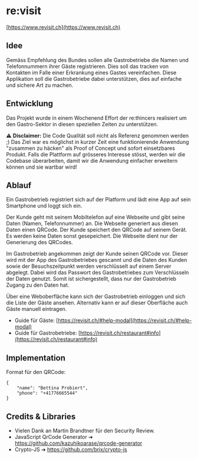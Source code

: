 # re:visit

[https://www.revisit.ch](https://www.revisit.ch)

## Idee
Gemäss Empfehlung des Bundes sollen alle Gastrobetriebe die Namen und Telefonnummern ihrer Gäste registrieren. Dies soll das tracken von Kontakten im Falle einer Erkrankung eines Gastes vereinfachen. Diese Applikation soll die Gastrobetriebe dabei unterstützen, dies auf einfache und sichere Art zu machen.

## Entwicklung
Das Projekt wurde in einem Wochenend Effort der re:thincers realisiert um den Gastro-Sektor in diesen speziellen Zeiten zu unterstützen.

⚠️ **Disclaimer:** Die Code Qualität soll nicht als Referenz genommen werden ;) Das Ziel war es möglichst in kurzer Zeit eine funktionierende Anwendung "zusammen zu häcken" als Proof of Concept und sofort einsetzbares Produkt. Falls die Plattform auf grösseres Interesse stösst, werden wir die Codebase überarbeiten, damit wir die Anwendung einfacher erweitern können und sie wartbar wird!


## Ablauf
Ein Gastrobetrieb registriert sich auf der Platform und lädt eine App auf sein Smartphone und loggt sich ein.

Der Kunde geht mit seinem Mobiltelefon auf eine Webseite und gibt seine Daten (Namen, Telefonnummer) an. Die Webseite generiert aus diesen Daten einen QRCode. Der Kunde speichert den QRCode auf seinem Gerät. Es werden keine Daten sonst gesepeichert. Die Webseite dient nur der Generierung des QRCodes.

Im Gastrobetrieb angekommen zeigt der Kunde seinen QRCode vor. Dieser wird mit der App des Gastrobetriebes gescannt und die Daten des Kunden sowie der Besuchszeitpunkt werden verschlüsselt auf einem Server abgelegt. Dabei wird das Passwort des Gastrobetriebes zum Verschlüsseln der Daten genutzt. Somit ist sichergestellt, dass nur der Gastrobetrieb Zugang zu den Daten hat.

Über eine Weboberfläche kann sich der Gastrobetrieb einloggen und sich die Liste der Gäste ansehen. Alternativ kann er auf dieser Oberfläche auch Gäste manuell eintragen.

* Guide für Gäste: [https://revisit.ch/#help-modal](https://revisit.ch/#help-modal)
* Guide für Gastrobetriebe: [https://revisit.ch/restaurant#info](https://revisit.ch/restaurant#info)


## Implementation
Format für den QRCode:
```
{
	"name": "Bettina Probiert",
	"phone": "+41776665544"
}
```

## Credits & Libraries
* Vielen Dank an Martin Brandtner für den Security Review.
* JavaScript QrCode Generator ➔ https://github.com/kazuhikoarase/qrcode-generator
* Crypto-JS ➔ https://github.com/brix/crypto-js
